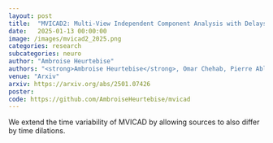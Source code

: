 ```yaml
---
layout: post
title:  "MVICAD2: Multi-View Independent Component Analysis with Delays and Dilations"
date:   2025-01-13 00:00:00
image: /images/mvicad2_2025.png
categories: research
subcategories: neuro
author: "Ambroise Heurtebise"
authors: "<strong>Ambroise Heurtebise</strong>, Omar Chehab, Pierre Ablin, Alexandre Gramfort"
venue: "Arxiv"
arxiv: https://arxiv.org/abs/2501.07426
poster:
code: https://github.com/AmbroiseHeurtebise/mvicad
---
```

We extend the time variability of MVICAD by allowing sources to also differ by time dilations.
